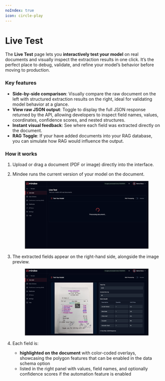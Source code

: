 ```yaml
---
noIndex: true
icon: circle-play
---
```


# Live Test

The **Live Test** page lets you **interactively test your model** on real documents and visually inspect the extraction results in one click. It’s the perfect place to debug, validate, and refine your model’s behavior before moving to production.

### Key features

* **Side-by-side comparison**: Visually compare the raw document on the left with structured extraction results on the right, ideal for validating model behavior at a glance.
* **View raw JSON output**: Toggle to display the full JSON response returned by the API, allowing developers to inspect field names, values, coordinates, confidence scores, and nested structures.
* **Instant visual feedback**: See where each field was extracted directly on the document.
* **RAG Toggle**: If your have added documents into your RAG database, you can simulate how RAG would influence the output.

### How it works

1. Upload or drag a document (PDF or image) directly into the interface.
2.  Mindee runs the current version of your model on the document.

    <figure><img src="../.gitbook/assets/image (1).png" alt=""><figcaption></figcaption></figure>
3.  The extracted fields appear on the right-hand side, alongside the image preview.

    <figure><img src="../.gitbook/assets/image (2).png" alt=""><figcaption></figcaption></figure>
4. Each field is:
   * **highlighted on the document** with color-coded overlays, showcasing the polygon features that can be enabled in the data schema option
   * listed in the right panel with values, field names, and optionally confidence scores if the automation feature is enabled

